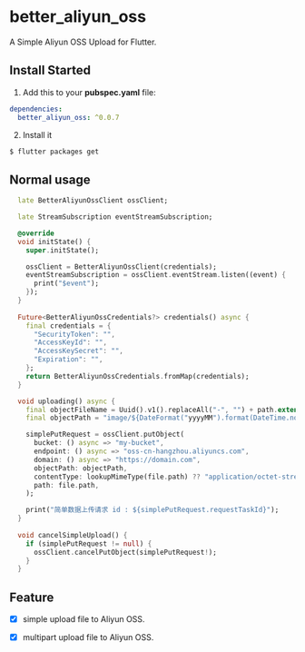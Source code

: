 # better_aliyun_oss

A Simple Aliyun OSS Upload for Flutter.

## Install Started

1. Add this to your **pubspec.yaml** file:

```yaml
dependencies:
  better_aliyun_oss: ^0.0.7
```

2. Install it

```bash
$ flutter packages get
```

## Normal usage

```dart
  late BetterAliyunOssClient ossClient;

  late StreamSubscription eventStreamSubscription;

  @override
  void initState() {
    super.initState();

    ossClient = BetterAliyunOssClient(credentials);
    eventStreamSubscription = ossClient.eventStream.listen((event) {
      print("$event");
    });
  }
  
  Future<BetterAliyunOssCredentials?> credentials() async {
    final credentials = {
      "SecurityToken": "",
      "AccessKeyId": "",
      "AccessKeySecret": "",
      "Expiration": "",
    };
    return BetterAliyunOssCredentials.fromMap(credentials);
  }

  void uploading() async {
    final objectFileName = Uuid().v1().replaceAll("-", "") + path.extension(file.path);
    final objectPath = "image/${DateFormat("yyyyMM").format(DateTime.now())}/$objectFileName";

    simplePutRequest = ossClient.putObject(
      bucket: () async => "my-bucket",
      endpoint: () async => "oss-cn-hangzhou.aliyuncs.com",
      domain: () async => "https://domain.com",
      objectPath: objectPath,
      contentType: lookupMimeType(file.path) ?? "application/octet-stream",
      path: file.path,
    );

    print("简单数据上传请求 id : ${simplePutRequest.requestTaskId}");
  }
  
  void cancelSimpleUpload() {
    if (simplePutRequest != null) {
      ossClient.cancelPutObject(simplePutRequest!);
    }
  }
```

## Feature
- [x] simple upload file to Aliyun OSS.
- [x] multipart upload file to Aliyun OSS.

